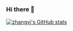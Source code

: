 ### Hi there 👋
[![zhangyi's GitHub stats](https://github-readme-stats.vercel.app/api?username=zhangyiceee)](https://github.com/anuraghazra/github-readme-stats)

